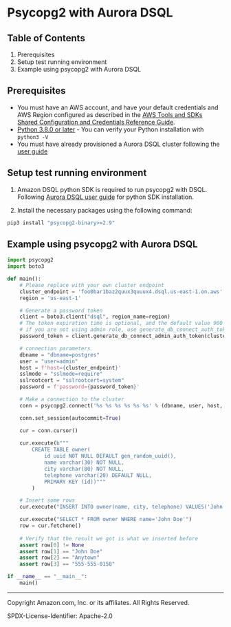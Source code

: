 # Psycopg2 with Aurora DSQL

## Table of Contents

1. Prerequisites
2. Setup test running environment
3. Example using psycopg2 with Aurora DSQL

## Prerequisites

* You must have an AWS account, and have your default credentials and AWS Region configured as described in the 
[AWS Tools and SDKs Shared Configuration and Credentials Reference Guide](https://docs.aws.amazon.com/credref/latest/refdocs/creds-config-files.html).
* [Python 3.8.0 or later](https://www.python.org/) -  You can verify your Python installation with `python3 -V` 
* You must have already provisioned a Aurora DSQL cluster following the [user guide](TBD)

## Setup test running environment 

1. Amazon DSQL python SDK is required to run psycopg2 with DSQL. Following [Aurora DSQL user guide](https://alpha.www.docs.aws.a2z.com/distributed-sql/latest/userguide/accessing-install-sdk.html) for python SDK installation.

2. Install the necessary packages using the following command:

```sh
pip3 install "psycopg2-binary>=2.9"
```

## Example using psycopg2 with Aurora DSQL

```py
import psycopg2
import boto3

def main():
    # Please replace with your own cluster endpoint
    cluster_endpoint = 'foo0bar1baz2quux3quuux4.dsql.us-east-1.on.aws'
    region = 'us-east-1'

    # Generate a password token
    client = boto3.client("dsql", region_name=region)
    # The token expiration time is optional, and the default value 900 seconds
    # if you are not using admin role, use generate_db_connect_auth_token instead
    password_token = client.generate_db_connect_admin_auth_token(cluster_endpoint, region)

    # connection parameters
    dbname = "dbname=postgres"
    user = "user=admin"
    host = f'host={cluster_endpoint}'
    sslmode = "sslmode=require"
    sslrootcert = "sslrootcert=system"
    password = f'password={password_token}'

    # Make a connection to the cluster
    conn = psycopg2.connect('%s %s %s %s %s %s' % (dbname, user, host, sslmode, sslrootcert, password))

    conn.set_session(autocommit=True)

    cur = conn.cursor()
    
    cur.execute(b"""
        CREATE TABLE owner(
            id uuid NOT NULL DEFAULT gen_random_uuid(),
            name varchar(30) NOT NULL,
            city varchar(80) NOT NULL,
            telephone varchar(20) DEFAULT NULL,
            PRIMARY KEY (id))"""
        )

    # Insert some rows
    cur.execute("INSERT INTO owner(name, city, telephone) VALUES('John Doe', 'Anytown', '555-555-0150')")

    cur.execute("SELECT * FROM owner WHERE name='John Doe'")
    row = cur.fetchone()
    
    # Verify that the result we got is what we inserted before
    assert row[0] != None
    assert row[1] == "John Doe"
    assert row[2] == "Anytown"
    assert row[3] == "555-555-0150"

if __name__ == "__main__":
    main()
```
---

Copyright Amazon.com, Inc. or its affiliates. All Rights Reserved. 

SPDX-License-Identifier: Apache-2.0
